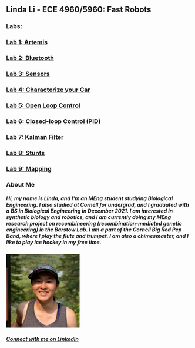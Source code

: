 ## Linda Li - ECE 4960/5960: Fast Robots

### **Labs:**
### [Lab 1: Artemis](https://lyl24.github.io/lyl24-ece4960/lab1)
### [Lab 2: Bluetooth](https://lyl24.github.io/lyl24-ece4960/lab2)
### [Lab 3: Sensors](https://lyl24.github.io/lyl24-ece4960/lab3)
### [Lab 4: Characterize your Car](https://lyl24.github.io/lyl24-ece4960/lab4)
### [Lab 5: Open Loop Control](https://lyl24.github.io/lyl24-ece4960/lab5)
### [Lab 6: Closed-loop Control (PID)](https://lyl24.github.io/lyl24-ece4960/lab6)
### [Lab 7: Kalman Filter](https://lyl24.github.io/lyl24-ece4960/lab7)
### [Lab 8: Stunts](https://lyl24.github.io/lyl24-ece4960/lab8)
### [Lab 9: Mapping](https://lyl24.github.io/lyl24-ece4960/lab9)

### **About Me**
##### Hi, my name is Linda, and I'm an MEng student studying Biological Engineering. I also studied at Cornell for undergrad, and I graduated with a BS in Biological Engineering in December 2021. I am interested in synthetic biology and robotics, and I am currently doing my MEng research project on recombineering (recombination-mediated genetic engineering) in the Barstow Lab. I am a part of the Cornell Big Red Pep Band, where I play the flute and trumpet. I am also a chimesmaster, and I like to play ice hockey in my free time.

<img src="https://github.com/lyl24/lyl24-ece4960/blob/gh-pages/images/pfp.jpg" width="200" height="200">

##### [Connect with me on LinkedIn](https://www.linkedin.com/in/linda-li-714ab4189/)
